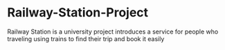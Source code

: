 # Railway-Station-Project
Railway Station is a university project introduces a service for people who traveling using trains to find their trip and book it easily 
